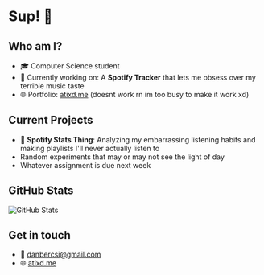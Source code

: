 # Sup! 👋


## Who am I?
- 🎓 Computer Science student
- 🔭 Currently working on: A **Spotify Tracker** that lets me obsess over my terrible music taste
- 🌐 Portfolio: [atixd.me](https://atixd.me) (doesnt work rn im too busy to make it work xd)

## Current Projects
- 🎵 **Spotify Stats Thing**: Analyzing my embarrassing listening habits and making playlists I'll never actually listen to
- Random experiments that may or may not see the light of day
- Whatever assignment is due next week

## GitHub Stats
![GitHub Stats](https://github-readme-stats.vercel.app/api?username=Ati61&show_icons=true&theme=radical)

## Get in touch
- 📧 danbercsi@gmail.com
- 🌐 [atixd.me](https://atixd.me)
